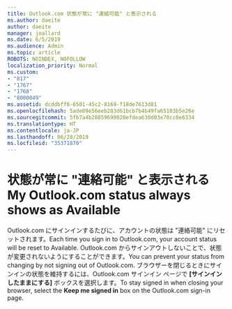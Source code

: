```yaml
---
title: Outlook.com 状態が常に "連絡可能" と表示される
ms.author: daeite
author: daeite
manager: joallard
ms.date: 6/5/2019
ms.audience: Admin
ms.topic: article
ROBOTS: NOINDEX, NOFOLLOW
localization_priority: Normal
ms.custom:
- "817"
- "1767"
- "1768"
- "8000049"
ms.assetid: dcddbff8-6501-45c2-8169-f18de7613d81
ms.openlocfilehash: 5ade09e56eeb283d61bcb7b4b49fa65103b5e26e
ms.sourcegitcommit: 5fb7a4b28859690020efdea630d03e70cc0e6334
ms.translationtype: HT
ms.contentlocale: ja-JP
ms.lasthandoff: 06/28/2019
ms.locfileid: "35371870"
---
```

# <a name="my-status-always-shows-as-available"></a><span data-ttu-id="3463d-102">状態が常に "連絡可能" と表示される</span><span class="sxs-lookup"><span data-stu-id="3463d-102">My Outlook.com status always shows as Available</span></span>

<span data-ttu-id="3463d-103">Outlook.com にサインインするたびに、アカウントの状態は "連絡可能" にリセットされます。</span><span class="sxs-lookup"><span data-stu-id="3463d-103">Each time you sign in to Outlook.com, your account status will be reset to Available.</span></span> <span data-ttu-id="3463d-104">Outlook.com からサインアウトしないことで、状態が変更されないようにすることができます。</span><span class="sxs-lookup"><span data-stu-id="3463d-104">You can prevent your status from changing by not signing out of Outlook.com.</span></span> <span data-ttu-id="3463d-105">ブラウザーを閉じるときにサインインの状態を維持するには、Outlook.com サインイン ページで **[サインインしたままにする]** ボックスを選択します。</span><span class="sxs-lookup"><span data-stu-id="3463d-105">To stay signed in when closing your browser, select the **Keep me signed in** box on the Outlook.com sign-in page.</span></span>
